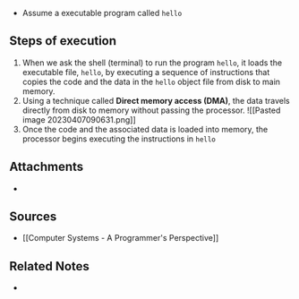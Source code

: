 - Assume a executable program called `hello`

## Steps of execution
1. When we ask the shell (terminal) to run the program `hello`, it loads the executable file, `hello`, by executing a sequence of instructions that copies the code and the data in the `hello` object file from disk to main memory.
2. Using a technique called **Direct memory access (DMA)**, the data travels directly from disk to memory without passing the processor.
   ![[Pasted image 20230407090631.png]]
3. Once the code and the associated data is loaded into memory, the processor begins executing the instructions in `hello` 

## Attachments
- 

## Sources
- [[Computer Systems - A Programmer's Perspective]]

## Related Notes
- 